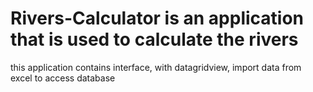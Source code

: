 # Rivers-Calculator is an application that is used to calculate the rivers
this application contains interface, with datagridview, import data from excel to access database
